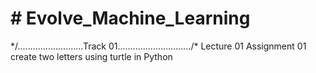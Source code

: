 <h1># Evolve_Machine_Learning</h1>
*/..........................Track 01............................./*
Lecture 01
  Assignment 01
    create two letters using turtle in Python 
